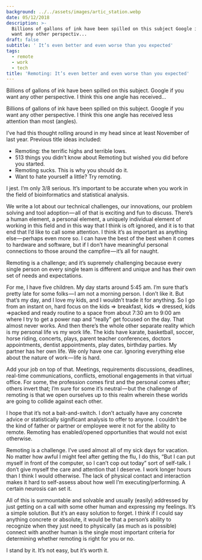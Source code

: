 ```yaml
---
background: ../../assets/images/artic_station.webp
date: 05/12/2018
description: >-
  Billions of gallons of ink have been spilled on this subject Google if you
  want any other perspectiv...
draft: false
subtitle: ' It’s even better and even worse than you expected'
tags:
  - remote
  - work
  - tech
title: 'Remoting: It’s even better and even worse than you expected'
---
```

  
Billions of gallons of ink have been spilled on this subject. Google if you want any other perspective. I think this one angle has received…  
  
Billions of gallons of ink have been spilled on this subject. Google if you want any other perspective. I think this one angle has received less attention than most (angles).  
  
I’ve had this thought rolling around in my head since at least November of last year. Previous title ideas included:  
  
- Remoting: the terrific highs and terrible lows.  
- 513 things you didn’t know about Remoting but wished you did before you started.  
- Remoting sucks. This is why you should do it.  
- Want to hate yourself a little? Try remoting.  
  
I jest. I’m only 3/8 serious. It’s important to be accurate when you work in the field of bioinformatics and statistical analysis.  
  
We write a lot about our technical challenges, our innovations, our problem solving and tool adoption — all of that is exciting and fun to discuss. There’s a human element, a personal element, a uniquely individual element of working in this field and in this way that I think is oft ignored, and it is to that end that I’d like to call some attention. I think it’s as important as anything else — perhaps even more so. I can have the best of the best when it comes to hardware and software, but if I don’t have meaningful personal connections to those around the campfire — it’s all for naught.  
  
Remoting is a challenge; and it’s supremely challenging because every single person on every single team is different and unique and has their own set of needs and expectations.  
  
For me, I have five children. My day starts around 5:45 am. I’m sure that’s pretty late for some folks — I am not a morning person. I don’t like it. But that’s my day, and I love my kids, and I wouldn’t trade it for anything. So I go from an instant on, hard focus on the kids => breakfast, kids => dressed, kids =>packed and ready routine to a space from about 7:30 am to 9:00 am where I try to get a power nap and “really” get focused on the day. That almost never works. And then there’s the whole other separate reality which is my personal life vs my work life. The kids have karate, basketball, soccer, horse riding, concerts, plays, parent teacher conferences, doctors appointments, dentist appointments, play dates, birthday parties. My partner has her own life. We only have one car. Ignoring everything else about the nature of work — life is hard.  
  
Add your job on top of that. Meetings, requirements discussions, deadlines, real-time communications, conflicts, emotional engagements in that virtual office. For some, the profession comes first and the personal comes after; others invert that; I’m sure for some it’s neutral — but the challenge of remoting is that we open ourselves up to this realm wherein these worlds are going to collide against each other.  
  
I hope that it’s not a bait-and-switch. I don’t actually have any concrete advice or statistically significant analysis to offer to anyone. I couldn’t be the kind of father or partner or employee were it not for the ability to remote. Remoting has enabled/opened opportunities that would not exist otherwise.  
  
Remoting is a challenge. I’ve used almost all of my sick days for vacation. No matter how awful I might feel after getting the flu, I do this, “But I can put myself in front of the computer, so I can’t cop out today” sort of self-talk. I don’t give myself the care and attention that I deserve. I work longer hours than I think I would otherwise. The lack of physical contact and interaction makes it hard to self-assess about how well I’m executing/performing. A certain neurosis can set it.  
  
All of this is surmountable and solvable and usually (easily) addressed by just getting on a call with some other human and expressing my feelings. It’s a simple solution. But it’s an easy solution to forget. I think if I could say anything concrete or absolute, it would be that a person’s ability to recognize when they just need to physically (as much as is possible) connect with another human is the single most important criteria for determining whether remoting is right for you or no.  
  
I stand by it. It’s not easy, but it’s worth it.  

